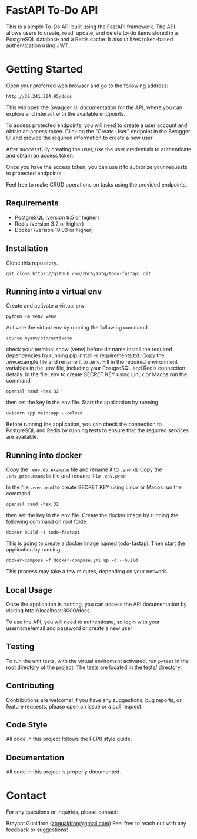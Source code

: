 # FastAPI To-Do API

This is a simple To-Do API built using the FastAPI framework. The API allows users to create, read, update, and delete to-do items stored in a PostgreSQL database and a Redis cache. It also utilizes token-based authentication using JWT.

# Getting Started
Open your preferred web browser and go to the following address:
```
http://20.241.204.95/docs
```

This will open the Swagger UI documentation for the API, where you can explore and interact with the available endpoints.

To access protected endpoints, you will need to create a user account and obtain an access token.
Click on the "Create User" endpoint in the Swagger UI and provide the required information to create a new user

After successfully creating the user, use the user credentials to authenticate and obtain an access token.

Once you have the access token, you can use it to authorize your requests to protected endpoints.

Feel free to make CRUD operations on tasks using the provided endpoints.
## Requirements

- PostgreSQL (version 9.5 or higher)
- Redis (version 3.2 or higher)
- Docker (version 19.03 or higher)
## Installation

Clone this repository.
```
git clone https://github.com/zbrayantg/todo-fastapi.git
```

## Running into a virtual env
Create and activate a virtual env
```
python -m venv venv
```
Activate the virtual env by running the following command
```
source myenv/bin/activate
```
check your terminal show (venv) before dir name
Install the required dependencies by running pip install -r requirements.txt.
Copy the .env.example file and rename it to .env.
Fill in the required environment variables in the .env file, including your PostgreSQL and Redis connection details.
In the file .env to create SECRET KEY using Linux or Macos run the command
```
openssl rand -hex 32
```
then set the key in the env file.
Start the application by running 
```
uvicorn app.main:app --reload
```
Before running the application, you can check the connection to PostgreSQL and Redis by running tests to ensure that the required services are available.

## Running into docker
Copy the `.env.db.example` file and rename it to `.env.db`
Copy the `.env.prod.example` file and rename it to `.env.prod`

In the file `.env.prod` to create SECRET KEY using Linux or Macos run the command
```
openssl rand -hex 32
```
then set the key in the env file.
Create the docker image by running the following command on root folde
```
docker build -t todo-fastapi . 
```
This is going to create a docker image named todo-fastapi.
Then start the application by running 
```
docker-compose -f docker-compose.yml up -d --build
```
This process may take a few minutes, depending on your network.

## Local Usage

Once the application is running, you can access the API documentation by visiting http://localhost:8000/docs.

To use the API, you will need to authenticate, so login with your username/email and password or create a new user

## Testing

To run the unit tests, with the virtual enviroment activated, run `pytest` in the root directory of the project. The tests are located in the tests/ directory.

## Contributing

Contributions are welcome! If you have any suggestions, bug reports, or feature requests, please open an issue or a pull request.

## Code Style

All code in this project follows the PEP8 style guide.

## Documentation

All code in this project is properly documented.

# Contact

For any questions or inquiries, please contact:

Brayant Gualdron (zbgualdron@gmail.com)
Feel free to reach out with any feedback or suggestions!